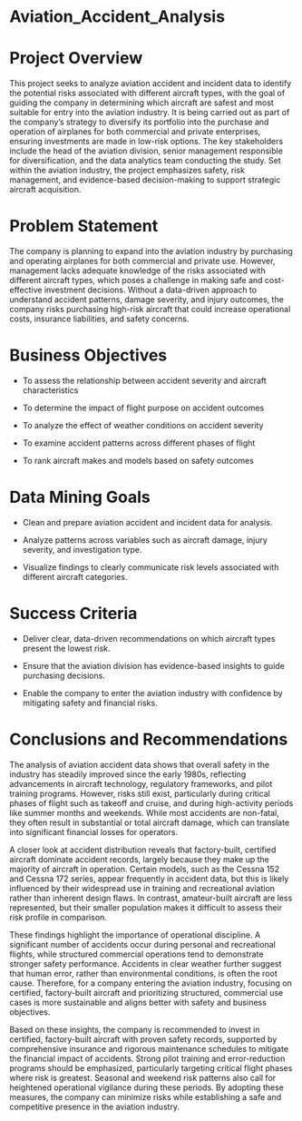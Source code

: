 # Aviation_Accident_Analysis

# Project Overview

This project seeks to analyze aviation accident and incident data to identify the potential risks associated with different aircraft types, with the goal of guiding the company in determining which aircraft are safest and most suitable for entry into the aviation industry. It is being carried out as part of the company’s strategy to diversify its portfolio into the purchase and operation of airplanes for both commercial and private enterprises, ensuring investments are made in low-risk options. The key stakeholders include the head of the aviation division, senior management responsible for diversification, and the data analytics team conducting the study. Set within the aviation industry, the project emphasizes safety, risk management, and evidence-based decision-making to support strategic aircraft acquisition.

# Problem Statement
The company is planning to expand into the aviation industry by purchasing and operating airplanes for both commercial and private use. However, management lacks adequate knowledge of the risks associated with different aircraft types, which poses a challenge in making safe and cost-effective investment decisions. Without a data-driven approach to understand accident patterns, damage severity, and injury outcomes, the company risks purchasing high-risk aircraft that could increase operational costs, insurance liabilities, and safety concerns.

# Business Objectives
* To assess the relationship between accident severity and aircraft characteristics

* To determine the impact of flight purpose on accident outcomes

* To analyze the effect of weather conditions on accident severity

* To examine accident patterns across different phases of flight

* To rank aircraft makes and models based on safety outcomes

# Data Mining Goals
* Clean and prepare aviation accident and incident data for analysis.

* Analyze patterns across variables such as aircraft damage, injury severity, and investigation type.

* Visualize findings to clearly communicate risk levels associated with different aircraft categories.

# Success Criteria
* Deliver clear, data-driven recommendations on which aircraft types present the lowest risk.

* Ensure that the aviation division has evidence-based insights to guide purchasing decisions.

* Enable the company to enter the aviation industry with confidence by mitigating safety and financial risks.

# Conclusions and Recommendations

The analysis of aviation accident data shows that overall safety in the industry has steadily improved since the early 1980s, reflecting advancements in aircraft technology, regulatory frameworks, and pilot training programs. However, risks still exist, particularly during critical phases of flight such as takeoff and cruise, and during high-activity periods like summer months and weekends. While most accidents are non-fatal, they often result in substantial or total aircraft damage, which can translate into significant financial losses for operators.

A closer look at accident distribution reveals that factory-built, certified aircraft dominate accident records, largely because they make up the majority of aircraft in operation. Certain models, such as the Cessna 152 and Cessna 172 series, appear frequently in accident data, but this is likely influenced by their widespread use in training and recreational aviation rather than inherent design flaws. In contrast, amateur-built aircraft are less represented, but their smaller population makes it difficult to assess their risk profile in comparison.

These findings highlight the importance of operational discipline. A significant number of accidents occur during personal and recreational flights, while structured commercial operations tend to demonstrate stronger safety performance. Accidents in clear weather further suggest that human error, rather than environmental conditions, is often the root cause. Therefore, for a company entering the aviation industry, focusing on certified, factory-built aircraft and prioritizing structured, commercial use cases is more sustainable and aligns better with safety and business objectives.

Based on these insights, the company is recommended to invest in certified, factory-built aircraft with proven safety records, supported by comprehensive insurance and rigorous maintenance schedules to mitigate the financial impact of accidents. Strong pilot training and error-reduction programs should be emphasized, particularly targeting critical flight phases where risk is greatest. Seasonal and weekend risk patterns also call for heightened operational vigilance during these periods. By adopting these measures, the company can minimize risks while establishing a safe and competitive presence in the aviation industry.
